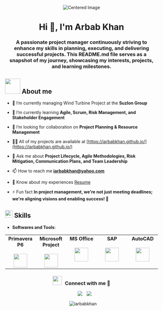 <p align="center">
  <img src="https://miro.medium.com/1*5YZ0iRIg34qXgH5ja5nNbA.gif" alt="Centered Image" />
</p>
<h1 align="center">Hi 👋, I'm Arbab Khan</h1>
<h3 align="center">A passionate project manager continuously striving to enhance my skills in planning, executing, and delivering successful projects. This README.md file serves as a snapshot of my journey, showcasing my interests, projects, and learning milestones.</h3>

## <picture><img src = "https://github.com/7oSkaaa/7oSkaaa/blob/main/Images/about_me.gif?raw=true" width = 50px></picture> About me
- 🔭 I’m currently managing Wind Turbine Project at the **Suzlon Group**

- 🌱 I’m currently learning **Agile, Scrum, Risk Management, and Stakeholder Engagement**

- 🤝 I’m looking for collaboration on **Project Planning & Resource Management**

- 👨‍💻 All of my projects are available at [https://iarbabkhan.github.io/](https://iarbabkhan.github.io/)

- 💬 Ask me about **Project Lifecycle, Agile Methodologies, Risk Mitigation, Communication Plans, and Team Leadership**

- 📫 How to reach me **iarbabkhan@yahoo.com**

- 📄 Know about my experiences [Resume](https://drive.google.com)

- ⚡ Fun fact **In project management, we're not just meeting deadlines; we're aligning visions and enabling success! 🌉**


## <img src="https://media2.giphy.com/media/QssGEmpkyEOhBCb7e1/giphy.gif?cid=ecf05e47a0n3gi1bfqntqmob8g9aid1oyj2wr3ds3mg700bl&rid=giphy.gif" width ="25"><b> Skills</b>
- **Softwares and Tools**:
 
<table> <tbody> <tr valign="top"> <td width="20%" align="center"> <span><b>Primavera P6</b></span><br><br> <img height="45px" src="https://play-lh.googleusercontent.com/z87Px8yV2bVg3QHSIXWUxsitJidAugYKpXIiL2vaKaKe-3TjaEAPSj4bnFNWTLU22oja"> </td> <td width="20%" align="center"> <span><b>Microsoft Project</b></span><br><br> <img height="45px" src="https://encrypted-tbn0.gstatic.com/images?q=tbn:ANd9GcTC4acrD0q110pSYKdf4IBTxHTraqUpKABvrw&s"> </td> <td width="20%" align="center"> <span><b>MS Office</b></span><br><br> <img height="45px" src="https://i.pinimg.com/736x/b5/d4/47/b5d4478193f8e33c20b9bf7583a6f180.jpg"> </td> <td width="20%" align="center"> <span><b>SAP</b></span><br><br> <img height="45px" src="https://upload.wikimedia.org/wikipedia/commons/thumb/5/59/SAP_2011_logo.svg/330px-SAP_2011_logo.svg.png"> </td> <td width="20%" align="center"> <span><b>AutoCAD</b></span><br><br> <img height="45px" src="https://cdn-fklce.nitrocdn.com/kQCKyMXOwLRWOHSouqwiOoVjsewxssYF/assets/images/optimized/rev-55e4d3f/www.realrender3d.co.uk/wp-content/uploads/2023/09/AutoCAD-logo-e1695721546227-1024x300.jpg"> </td> </tr> </tbody> </table>

<h3 align="center" > <img src="https://media.giphy.com/media/iY8CRBdQXODJSCERIr/giphy.gif" width="30" height="30" style="margin-right: 10px;">Connect with me 🤝 </h3>

<p align="center">

 <div align="center"  class="icons-social" style="margin-left: 10px;">
        <a style="margin-left: 10px;"  target="_blank" href="https://in.linkedin.com/in/iarbabkhan">
			<img src="https://img.icons8.com/doodle/40/000000/linkedin--v2.png"></a>
        <a style="margin-left: 10px;" target="_blank" href="https://github.com/iarbabkhan">
		<img src="https://img.icons8.com/doodle/40/000000/github--v1.png"></a>

<p align="center">
<p><img align="center" src="https://github-readme-streak-stats.herokuapp.com/?user=iarbabkhan&" alt="iarbabkhan" /></p>
